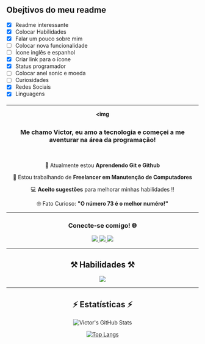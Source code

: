 ## Obejtivos do meu readme

- [x] Readme interessante
- [x] Colocar Habilidades
- [x] Falar um pouco sobre mim 
- [ ] Colocar nova funcionalidade
- [ ] Ícone inglês e espanhol 
- [x] Criar link para o ícone 
- [x] Status programador
- [ ] Colocar anel sonic e moeda
- [ ] Curiosidades
- [x] Redes Sociais
- [x] Linguagens

<h4 align="center"</h4>



--------

   <img
<h2
src="https://readme-typing-svg.herokuapp.com/?font=Righteous&size=35&center=true&vCenter=true&width=500&height=70&duration=4000&lines=Olá!+👋;+Bem+Vindo+ao+Meu+Hub+✨️;"/>
</h2>

<h3 align="center"> Me chamo Victor, eu amo a tecnologia e começei a me aventurar na área da programação!</h3>
<br/>

<div align="center">
 
🧠 Atualmente estou **Aprendendo Git e Github**
 
👀 Estou trabalhando de **Freelancer em Manutenção de Computadores**

💻 **Aceito sugestões** para melhorar minhas habilidades !!

🤓 Fato Curioso: **"O número 73 é o melhor numéro!"**

----------


<h3 align="center"> Conecte-se comigo! 🌐</h3>

  <a href="mailto:vibesideral@gmail.com">
    <img src="https://img.shields.io/badge/Gmail-696969?style=for-the-badge&logo=gmail&logoColor=red" />
  </a>
  <a href="https://www.linkedin.com/in/victor-corr%C3%AAa-a87218341?utm_source=share&amp;utm_campaign=share_via&amp;utm_content=profile&amp;utm_medium=android_app" target="_blank">
    <img src="https://img.shields.io/badge/LinkedIn-0077B5?style=for-the-badge&logo=linkedin&logoColor=white" target="_blank" />
  </a>
  <a href="https://www.instagram.com/vibesideral?igsh=b3g4bHU4azc1Yzc1">
    <img src="https://img.shields.io/badge/Instagram-DD2A7B?style=for-the-badge&logo=Instagram&logoColor=white" target="_blank" />
  </a>

---------
 
<h2 align="center">⚒️ Habilidades ⚒️</h2>
<div align="center">
    <img src="https://skillicons.dev/icons?i=github,git"/>
   
-----------

<h2 align="center">⚡ Estatísticas ⚡</h2>

![Victor's GitHub Stats](https://github-readme-stats.vercel.app/api?username=vibesideral&show_icons=true&theme=transparent)

[![Top Langs](https://github-readme-stats.vercel.app/api/top-langs/?username=vibesideral&layout=donut&show_icons=true&theme=transparent)](https://github.com/VibeSideral)